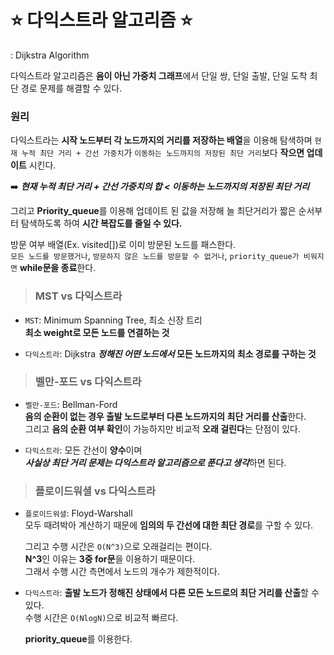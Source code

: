 # ⭐️ 다익스트라 알고리즘 ⭐️
: Dijkstra Algorithm   

다익스트라 알고리즘은 **음이 아닌 가중치 그래프**에서 단일 쌍, 단일 출발, 단일 도착 최단 경로 문제를 해결할 수 있다.   

### 원리
다익스트라는 **시작 노드부터 각 노드까지의 거리를 저장하는 배열**을 이용해 탐색하며 `현재 누적 최단 거리 + 간선 가중치`가 `이동하는 노드까지의 저장된 최단 거리`보다 **작으면 업데이트** 시킨다.   

➡️ ***현재 누적 최단 거리 + 간선 가중치의 합  < 이동하는 노드까지의 저장된 최단 거리***   

그리고 **Priority_queue**를 이용해 업데이트 된 값을 저장해 늘 최단거리가 짧은 순서부터 탐색하도록 하여 **시간 복잡도를 줄일 수 있다.**   

방문 여부 배열(Ex. visited[])로 이미 방문된 노드를 패스한다.   
`모든 노드를 방문했거나`, `방문하지 않은 노드를 방문할 수 없거나`, `priority_queue가 비워지면` **while문을 종료**한다.   

> ### MST vs 다익스트라
- `MST`: Minimum Spanning Tree, 최소 신장 트리   
**최소 weight로 모든 노드를 연결하는 것**   

- `다익스트라`: Dijkstra
***정해진 어떤 노드에서* 모든 노드까지의 최소 경로를 구하는 것**   

> ### 벨만-포드 vs 다익스트라
- `벨만-포드`: Bellman-Ford   
**음의 순환이 없는 경우 출발 노드로부터 다른 노드까지의 최단 거리를 산출**한다.   
그리고 **음의 순환 여부 확인**이 가능하지만 비교적 **오래 걸린다**는 단점이 있다.   

- `다익스트라`: 모든 간선이 **양수**이며   
***사실상 최단 거리 문제는 다익스트라 알고리즘으로 푼다고 생각***하면 된다.   

> ### 플로이드워셜 vs 다익스트라
- `플로이드워셜`: Floyd-Warshall   
모두 때려박아 계산하기 때문에 **임의의 두 간선에 대한 최단 경로**를 구할 수 있다.   

  그리고 수행 시간은 `O(N^3)`으로 오래걸리는 편이다.   
**N^3**인 이유는 **3중 for문**을 이용하기 때문이다.   
그래서 수행 시간 측면에서 노드의 개수가 제한적이다.   

- `다익스트라`: **출발 노드가 정해진 상태에서 다른 모든 노드로의 최단 거리를 산출**할 수 있다.   
수행 시간은 `O(NlogN)`으로 비교적 빠르다.   

  **priority_queue**를 이용한다.   
  



